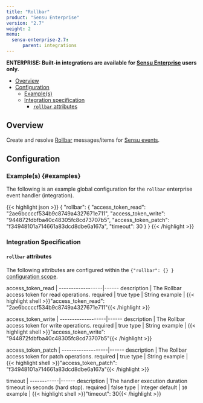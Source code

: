 ```yaml
---
title: "Rollbar"
product: "Sensu Enterprise"
version: "2.7"
weight: 2
menu:
  sensu-enterprise-2.7:
      parent: integrations
---
```

**ENTERPRISE: Built-in integrations are available for [Sensu Enterprise][1]
users only.**

- [Overview](#overview)
- [Configuration](#configuration)
  - [Example(s)](#examples)
  - [Integration specification](#integration-specification)
    - [`rollbar` attributes](#rollbar-attributes)

## Overview

Create and resolve [Rollbar][2] messages/items for [Sensu events][3].

## Configuration

### Example(s) {#examples}

The following is an example global configuration for the `rollbar` enterprise
event handler (integration).

{{< highlight json >}}
{
  "rollbar": {
    "access_token_read": "2ae6bccccf534b9c8749a4327671e711",
    "access_token_write": "944872fdbfba40c48305fc8cd73707b5",
    "access_token_patch": "f34948101a714661a83dcd8dbe6a167a",
    "timeout": 30
  }
}
{{< /highlight >}}

### Integration Specification

#### `rollbar` attributes

The following attributes are configured within the `{"rollbar": {} }`
[configuration scope][4].

access_token_read | 
------------------|------
description       | The Rollbar access token for read operations.
required          | true
type              | String
example           | {{< highlight shell >}}"access_token_read": "2ae6bccccf534b9c8749a4327671e711"{{< /highlight >}}

access_token_write | 
-------------------|------
description        | The Rollbar access token for write operations.
required           | true
type               | String
example            | {{< highlight shell >}}"access_token_write": "944872fdbfba40c48305fc8cd73707b5"{{< /highlight >}}

access_token_patch | 
-------------------|------
description        | The Rollbar access token for patch operations.
required           | true
type               | String
example            | {{< highlight shell >}}"access_token_patch": "f34948101a714661a83dcd8dbe6a167a"{{< /highlight >}}

timeout     | 
------------|------
description | The handler execution duration timeout in seconds (hard stop).
required    | false
type        | Integer
default     | `10`
example     | {{< highlight shell >}}"timeout": 30{{< /highlight >}}

[?]:  #
[1]:  /sensu-enterprise
[2]:  https://rollbar.com/
[3]:  /sensu-core/1.0/reference/events
[4]:  /sensu-core/1.0/reference/configuration#configuration-scopes

